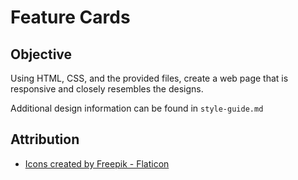 # Feature Cards

## Objective
Using HTML, CSS, and the provided files, create a web page that is responsive and closely resembles the designs.

Additional design information can be found in `style-guide.md`

## Attribution
- [Icons created by Freepik - Flaticon](https://www.flaticon.com/free-icons/ui)